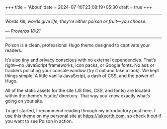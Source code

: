 +++
title = 'About'
date = 2024-07-10T23:08:19+05:30
draft = true
+++

---
*Words kill, words give life; they’re either poison or fruit—you choose.*

— *Proverbs 18:21*

---

Poison is a clean, professional Hugo theme designed to captivate your readers.

It’s also tiny and privacy conscious with no external dependencies. That’s right—no JavaScript frameworks, icon packs, or Google fonts. No ads or trackers polluting your console window (try it out and take a look). We kept things simple. A little vanilla JavaScript, a dash of CSS, and the power of Hugo.

All of the static assets for the site (JS files, CSS, and fonts) are located within the theme’s /static/ directory. That way you know exactly what’s going on your site.

To get started, I recommend reading through my introductory post here. I use this theme on my personal site at https://lukeorth.com, so check it out if you want to see Poison in action.